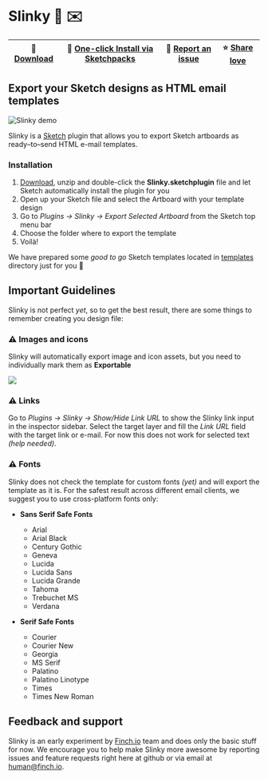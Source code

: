 # Slinky 💎 ✉️
💾 [Download](https://github.com/finchalyzer/slinky/releases/download/v0.1.4/Slinky.zip) | 💎 [One-click Install via Sketchpacks](https://sketchpacks.com/finchalyzer/slinky/install) | 🐞 [Report an issue](https://github.com/finchalyzer/slinky/issues/new) | ⭐️ [Share love](https://github.com/finchalyzer/slinky/stargazers)
--- | --- | --- | ---
## Export your Sketch designs as HTML email templates

![Slinky demo](http://cdn.finch.io/public/slinky.gif)

Slinky is a [Sketch](https://www.sketchapp.com) plugin that allows you to export Sketch artboards as ready–to–send HTML e-mail templates.

### Installation

1. [Download](https://github.com/finchalyzer/slinky/archive/master.zip), unzip and double-click the **Slinky.sketchplugin** file and let Sketch automatically install the plugin for you
2. Open up your Sketch file and select the Artboard with your template design
3. Go to *Plugins -> Slinky -> Export Selected Artboard* from the Sketch top menu bar
4. Choose the folder where to export the template
5. Voilà!

We have prepared some *good to go* Sketch templates located in [templates](https://github.com/finchalyzer/slinky/templates) directory just for you 🎁


## Important Guidelines
Slinky is not perfect _yet_, so to get the best result, there are some things to remember creating you design file:

### ⚠️ Images and icons
Slinky will automatically export image and icon assets, but you need to individually mark them as **Exportable**

![](http://cdn.finch.io/public/slinky-exportable.gif)


### ⚠️ Links
Go to *Plugins -> Slinky -> Show/Hide Link URL* to show the Slinky link input in the inspector sidebar. Select the target layer and fill the *Link URL* field with the target link or e-mail.
For now this does not work for selected text *(help needed)*.

### ⚠️ Fonts
Slinky does not check the template for custom fonts *(yet)* and will export the template as it is. For the safest result across different email clients, we suggest you to use cross-platform fonts only:

- **Sans Serif Safe Fonts**
   - Arial
   - Arial Black
   - Century Gothic
   - Geneva
   - Lucida
   - Lucida Sans
   - Lucida Grande
   - Tahoma
   - Trebuchet MS
   - Verdana

- **Serif Safe Fonts**
   - Courier
   - Courier New
   - Georgia
   - MS Serif
   - Palatino
   - Palatino Linotype
   - Times
   - Times New Roman

## Feedback and support
Slinky is an early experiment by [Finch.io](https://finch.io) team and does only the basic stuff for now. We encourage you to help make Slinky more awesome by reporting issues and feature requests right here at github or via email at [human@finch.io](human@finch.io).
